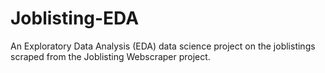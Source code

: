# Joblisting-EDA
An Exploratory Data Analysis (EDA) data science project on the joblistings scraped from the Joblisting Webscraper project.

